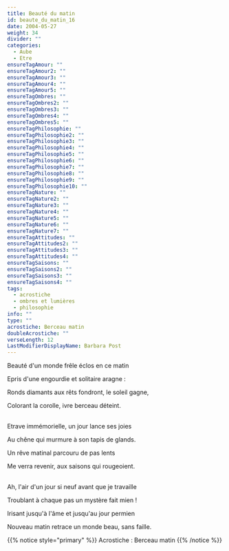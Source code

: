 ```yaml
---
title: Beauté du matin
id: beaute_du_matin_16
date: 2004-05-27
weight: 34
divider: ""
categories:
  - Aube
  - Etre
ensureTagAmour: ""
ensureTagAmour2: ""
ensureTagAmour3: ""
ensureTagAmour4: ""
ensureTagAmour5: ""
ensureTagOmbres: ""
ensureTagOmbres2: ""
ensureTagOmbres3: ""
ensureTagOmbres4: ""
ensureTagOmbres5: ""
ensureTagPhilosophie: ""
ensureTagPhilosophie2: ""
ensureTagPhilosophie3: ""
ensureTagPhilosophie4: ""
ensureTagPhilosophie5: ""
ensureTagPhilosophie6: ""
ensureTagPhilosophie7: ""
ensureTagPhilosophie8: ""
ensureTagPhilosophie9: ""
ensureTagPhilosophie10: ""
ensureTagNature: ""
ensureTagNature2: ""
ensureTagNature3: ""
ensureTagNature4: ""
ensureTagNature5: ""
ensureTagNature6: ""
ensureTagNature7: ""
ensureTagAttitudes: ""
ensureTagAttitudes2: ""
ensureTagAttitudes3: ""
ensureTagAttitudes4: ""
ensureTagSaisons: ""
ensureTagSaisons2: ""
ensureTagSaisons3: ""
ensureTagSaisons4: ""
tags:
  - acrostiche
  - ombres et lumières
  - philosophie
info: ""
type: ""
acrostiche: Berceau matin
doubleAcrostiche: ""
verseLength: 12
LastModifierDisplayName: Barbara Post
---
```

Beauté d'un monde frêle éclos en ce matin

Epris d'une engourdie et solitaire aragne :

Ronds diamants aux rêts fondront, le soleil gagne,

Colorant la corolle, ivre berceau déteint.

 \
Etrave immémorielle, un jour lance ses joies

Au chêne qui murmure à son tapis de glands.

Un rêve matinal parcouru de pas lents

Me verra revenir, aux saisons qui rougeoient.

 \
Ah, l'air d'un jour si neuf avant que je travaille

Troublant à chaque pas un mystère fait mien !

Irisant jusqu'à l'âme et jusqu'au jour permien

Nouveau matin retrace un monde beau, sans faille.

<!-- FM:Snippet:Start data:{"id":"simpleNotice","fields":[{"name":"content","value":"Acrostiche : berceau matin"}]} -->
{{% notice style="primary" %}}
Acrostiche : Berceau matin
{{% /notice %}}
<!-- FM:Snippet:End -->